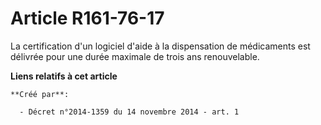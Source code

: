 # Article R161-76-17

La certification d'un logiciel d'aide à la dispensation de médicaments est délivrée pour une durée maximale de trois ans
renouvelable.

**Liens relatifs à cet article**

	**Créé par**:

	  - Décret n°2014-1359 du 14 novembre 2014 - art. 1
